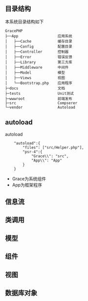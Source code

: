 ## 目录结构

本系统目录结构如下

```
GracePHP
├──App                  应用系统
│   ├──Cache            缓存目录
│   ├──Config           配置目录
│   ├──Controller       控制器
│   ├──Error            错误反馈
│   ├──Library          第三方库
│   ├──Middleware       中间件
│   ├──Model            模型
│   ├──Views            视图
│   └──Bootstrap.php    应用程序
├─docs                  文档
├─tests                 Unit测试
├─wwwroot               前端发布
├─src                   Compserer
└─vendor                Autoload
```
## autoload

autoload
```
    "autoload":{
        "files": ["src/Helper.php"],
        "psr-4":{
            "Grace\\": "src",
            "App\\": "App"
        }
    }
```
- Grace为系统组件
- App为框架程序


## 信息流
## 类调用
## 模型
## 组件
## 视图
## 数据库对象






